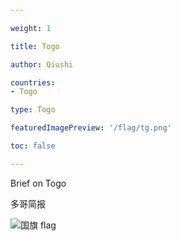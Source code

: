 ```yaml
---

weight: 1

title: Togo

author: Qiushi 

countries: 
- Togo

type: Togo

featuredImagePreview: '/flag/tg.png'

toc: false 

---
```


Brief on Togo

多哥简报 

<!--more-->

![国旗 flag](/flag/tg.png)